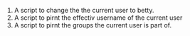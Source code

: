 1. A script to change the the current user to betty.
2. A script to pirnt the effectiv username of the current user
3. A script to pirnt the groups the current user is part of.

